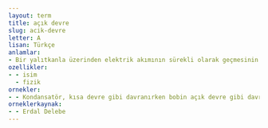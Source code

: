 ```yaml
---
layout: term
title: açık devre
slug: acik-devre
letter: A
lisan: Türkçe
anlamlar:
- Bir yalıtkanla üzerinden elektrik akımının sürekli olarak geçmesinin engellendiği devre
ozellikler:
- - isim
  - fizik
ornekler:
- - Kondansatör, kısa devre gibi davranırken bobin açık devre gibi davranır.
orneklerkaynak:
- - Erdal Delebe
---
```

